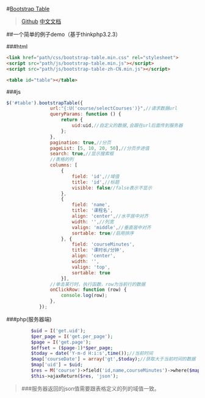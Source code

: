 #[Bootstrap Table](http://issues.wenzhixin.net.cn/bootstrap-table/index.html)
>[Github](https://github.com/wenzhixin/bootstrap-table-examples/blob/master/welcome.html) [中文文档](http://bootstrap-table.wenzhixin.net.cn/zh-cn/documentation/)

##一个简单的例子demo（基于thinkphp3.2.3）

###html
```html
<link href="path/css/bootstrap-table.min.css" rel="stylesheet">
<script src="path/js/bootstrap-table.min.js"></script>
<script src="path/js/bootstrap-table-zh-CN.min.js"></script>

<table id="table"></table>
```
###js
```javascript
$('#table').bootstrapTable({
                url:"{:U('course/selectCourses')}",//请求数据url
                queryParams: function () {
                    return {
                        uid:uid,//自定义的数据,会跟在url后面传到服务器
                    };
                },
                pagination: true,//分页
                pageList: [5, 10, 20, 50],//分页步进值
                search: true,//显示搜索框
                //表格的列
                columns: [
                    {
                        field: 'id',//域值
                        title: 'id',//标题
                        visible: false//false表示不显示
                    },
                    {
                        field: 'name',
                        title: '课程名',
                        align: 'center',//水平居中对齐
                        width: '',//列宽
                        valign: 'middle',//垂直居中对齐
                        sortable: true//启用排序
                    }, {
                        field: 'courseMinutes',
                        title: '课时长/分钟',
                        align: 'center',
                        width: '',
                        valign: 'top',
                        sortable: true
                    }],
                //单击某行时，执行函数，row为当前行的数据
                onClickRow: function (row) {
                    console.log(row);
                },
            });
```
###php(服务器端)
```php
         $uid = I('get.uid');
         $per_page = I('get.per_page');
         $page = I('get.page');
         $offset = ($page-1)*$per_page;
         $today = date('Y-m-d H:i:s',time());//当前时间
         $map['courseDate'] = array('gt',$today);//获取大于当前时间的数据
         $map['uid'] = $uid;
         $res = M('course')->field('id,name,courseMinutes')->where($map)->limit($offset,$per_page)->select();
         $this->ajaxReturn($res, 'json');
```

>###服务器返回的json值需要跟表格定义的列的域值一致。
